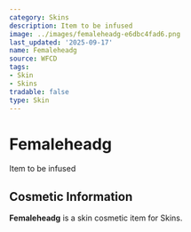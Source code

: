 ```yaml
---
category: Skins
description: Item to be infused
image: ../images/femaleheadg-e6dbc4fad6.png
last_updated: '2025-09-17'
name: Femaleheadg
source: WFCD
tags:
- Skin
- Skins
tradable: false
type: Skin
---
```


# Femaleheadg

Item to be infused

## Cosmetic Information

**Femaleheadg** is a skin cosmetic item for Skins.

